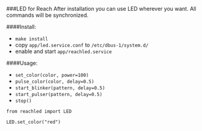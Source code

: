 ###LED for Reach
After installation you can use LED wherever you want. All commands will be synchronized.

####Install:
  - `make install`
  - copy `app/led.service.conf` to `/etc/dbus-1/system.d/`
  - enable and start `app/reachled.service`

####Usage:
 - `set_color(color, power=100)`
 - `pulse_color(color, delay=0.5)`
 - `start_blinker(pattern, delay=0.5)`
 - `start_pulser(pattern, delay=0.5)`
 - `stop()`

```
from reachled import LED

LED.set_color("red")
```
